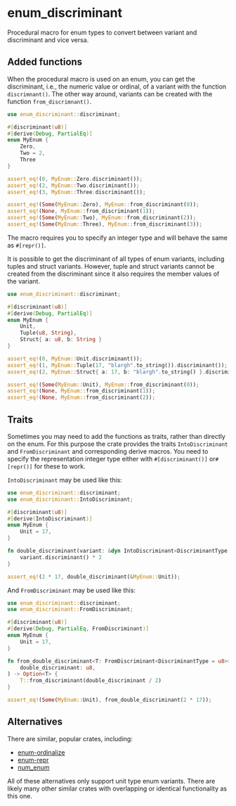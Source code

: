 enum_discriminant
=================

Procedural macro for enum types to convert between variant and discriminant and vice versa.


## Added functions
When the procedural macro is used on an enum, you can get the discriminant, i.e., the numeric value
or ordinal, of a variant with the function `discrimnant()`. The other way around, variants can be
created with the function `from_discrimnant()`.

```rust
use enum_discriminant::discriminant;

#[discriminant(u8)]
#[derive(Debug, PartialEq)]
enum MyEnum {
    Zero,
    Two = 2,
    Three
}

assert_eq!(0, MyEnum::Zero.discriminant());
assert_eq!(2, MyEnum::Two.discriminant());
assert_eq!(3, MyEnum::Three.discriminant());

assert_eq!(Some(MyEnum::Zero), MyEnum::from_discriminant(0));
assert_eq!(None, MyEnum::from_discriminant(1));
assert_eq!(Some(MyEnum::Two), MyEnum::from_discriminant(2));
assert_eq!(Some(MyEnum::Three), MyEnum::from_discriminant(3));

```

The macro requires you to specify an integer type and will behave the same as `#[repr()]`.

It is possible to get the discriminant of all types of enum variants, including tuples and struct
variants. However, tuple and struct variants cannot be created from the discriminant since it
also requires the member values of the variant.

```rust
use enum_discriminant::discriminant;

#[discriminant(u8)]
#[derive(Debug, PartialEq)]
enum MyEnum {
    Unit,
    Tuple(u8, String),
    Struct{ a: u8, b: String }
}

assert_eq!(0, MyEnum::Unit.discriminant());
assert_eq!(1, MyEnum::Tuple(17, "blargh".to_string()).discriminant());
assert_eq!(2, MyEnum::Struct{ a: 17, b: "blargh".to_string() }.discriminant());

assert_eq!(Some(MyEnum::Unit), MyEnum::from_discriminant(0));
assert_eq!(None, MyEnum::from_discriminant(1));
assert_eq!(None, MyEnum::from_discriminant(2));

```


## Traits
Sometimes you may need to add the functions as traits, rather than directly on the enum. For this
purpose the crate provides the traits `IntoDiscriminant` and `FromDiscriminant` and corresponding
derive macros. You need to specify the representation integer type either with `#[discriminant()]`
or`#[repr()]`  for these to work.

`IntoDiscriminant` may be used like this:
```rust
use enum_discriminant::discriminant;
use enum_discriminant::IntoDiscriminant;

#[discriminant(u8)]
#[derive(IntoDiscriminant)]
enum MyEnum {
    Unit = 17,
}

fn double_discriminant(variant: &dyn IntoDiscriminant<DiscriminantType = u8>) -> u8 {
    variant.discriminant() * 2
}

assert_eq!(2 * 17, double_discriminant(&MyEnum::Unit));
```

And `FromDiscriminant` may be used like this:
```rust
use enum_discriminant::discriminant;
use enum_discriminant::FromDiscriminant;

#[discriminant(u8)]
#[derive(Debug, PartialEq, FromDiscriminant)]
enum MyEnum {
    Unit = 17,
}

fn from_double_discriminant<T: FromDiscriminant<DiscriminantType = u8>>(
    double_discriminant: u8,
) -> Option<T> {
    T::from_discriminant(double_discriminant / 2)
}

assert_eq!(Some(MyEnum::Unit), from_double_discriminant(2 * 17));
```


## Alternatives
There are similar, popular crates, including:

- [enum-ordinalize](https://crates.io/crates/enum-ordinalize)
- [enum-repr](https://crates.io/crates/enum-repr)
- [num_enum](https://crates.io/crates/num_enum)

All of these alternatives only support unit type enum variants. There are likely many other
similar crates with overlapping or identical functionality as this one.
